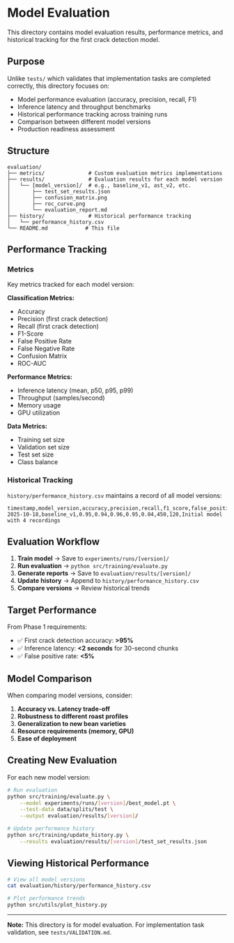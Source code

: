# Model Evaluation

This directory contains model evaluation results, performance metrics, and historical tracking for the first crack detection model.

## Purpose

Unlike `tests/` which validates that implementation tasks are completed correctly, this directory focuses on:
- Model performance evaluation (accuracy, precision, recall, F1)
- Inference latency and throughput benchmarks
- Historical performance tracking across training runs
- Comparison between different model versions
- Production readiness assessment

## Structure

```
evaluation/
├── metrics/              # Custom evaluation metrics implementations
├── results/              # Evaluation results for each model version
│   └── [model_version]/  # e.g., baseline_v1, ast_v2, etc.
│       ├── test_set_results.json
│       ├── confusion_matrix.png
│       ├── roc_curve.png
│       └── evaluation_report.md
├── history/              # Historical performance tracking
│   └── performance_history.csv
└── README.md            # This file
```

## Performance Tracking

### Metrics

Key metrics tracked for each model version:

**Classification Metrics:**
- Accuracy
- Precision (first crack detection)
- Recall (first crack detection)
- F1-Score
- False Positive Rate
- False Negative Rate
- Confusion Matrix
- ROC-AUC

**Performance Metrics:**
- Inference latency (mean, p50, p95, p99)
- Throughput (samples/second)
- Memory usage
- GPU utilization

**Data Metrics:**
- Training set size
- Validation set size
- Test set size
- Class balance

### Historical Tracking

`history/performance_history.csv` maintains a record of all model versions:

```csv
timestamp,model_version,accuracy,precision,recall,f1_score,false_positive_rate,inference_latency_ms,training_samples,notes
2025-10-18,baseline_v1,0.95,0.94,0.96,0.95,0.04,450,120,Initial model with 4 recordings
```

## Evaluation Workflow

1. **Train model** → Save to `experiments/runs/[version]/`
2. **Run evaluation** → `python src/training/evaluate.py`
3. **Generate reports** → Save to `evaluation/results/[version]/`
4. **Update history** → Append to `history/performance_history.csv`
5. **Compare versions** → Review historical trends

## Target Performance

From Phase 1 requirements:

- ✅ First crack detection accuracy: **>95%**
- ✅ Inference latency: **<2 seconds** for 30-second chunks
- ✅ False positive rate: **<5%**

## Model Comparison

When comparing model versions, consider:

1. **Accuracy vs. Latency trade-off**
2. **Robustness to different roast profiles**
3. **Generalization to new bean varieties**
4. **Resource requirements (memory, GPU)**
5. **Ease of deployment**

## Creating New Evaluation

For each new model version:

```bash
# Run evaluation
python src/training/evaluate.py \
    --model experiments/runs/[version]/best_model.pt \
    --test-data data/splits/test \
    --output evaluation/results/[version]/

# Update performance history
python src/training/update_history.py \
    --results evaluation/results/[version]/test_set_results.json
```

## Viewing Historical Performance

```bash
# View all model versions
cat evaluation/history/performance_history.csv

# Plot performance trends
python src/utils/plot_history.py
```

---

**Note:** This directory is for model evaluation. For implementation task validation, see `tests/VALIDATION.md`.
